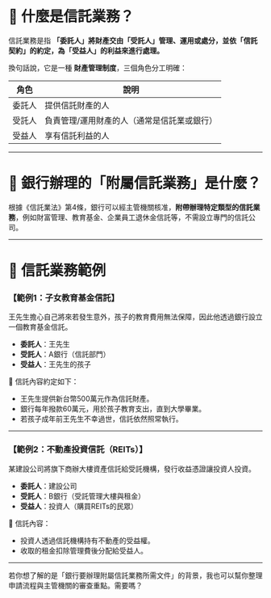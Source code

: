 # 📘 什麼是信託業務？

信託業務是指 **「委託人」將財產交由「受託人」管理、運用或處分，並依「信託契約」的約定，為「受益人」的利益來進行處理。**

換句話說，它是一種 **財產管理制度**，三個角色分工明確：

| 角色       | 說明 |
|------------|------|
| 委託人     | 提供信託財產的人 |
| 受託人     | 負責管理/運用財產的人（通常是信託業或銀行） |
| 受益人     | 享有信託利益的人 |

---

# 🏦 銀行辦理的「附屬信託業務」是什麼？

根據《信託業法》第4條，銀行可以經主管機關核准，**附帶辦理特定類型的信託業務**，例如財富管理、教育基金、企業員工退休金信託等，不需設立專門的信託公司。

---

# 📌 信託業務範例

### 【範例1：子女教育基金信託】

王先生擔心自己將來若發生意外，孩子的教育費用無法保障，因此他透過銀行設立一個教育基金信託。

- **委託人**：王先生  
- **受託人**：A銀行（信託部門）  
- **受益人**：王先生的孩子  

📄 信託內容約定如下：
- 王先生提供新台幣500萬元作為信託財產。
- 銀行每年撥款60萬元，用於孩子教育支出，直到大學畢業。
- 若孩子成年前王先生不幸過世，信託依然照常執行。

---

### 【範例2：不動產投資信託（REITs）】

某建設公司將旗下商辦大樓資產信託給受託機構，發行收益憑證讓投資人投資。

- **委託人**：建設公司  
- **受託人**：B銀行（受託管理大樓與租金）  
- **受益人**：投資人（購買REITs的民眾）  

📄 信託內容：
- 投資人透過信託機構持有不動產的受益權。
- 收取的租金扣除管理費後分配給受益人。

---

若你想了解的是「銀行要辦理附屬信託業務所需文件」的背景，我也可以幫你整理申請流程與主管機關的審查重點。需要嗎？